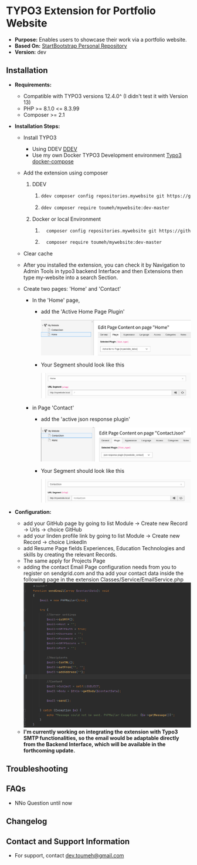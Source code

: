 # TYPO3 Extension for Portfolio Website
- **Purpose:** Enables users to showcase their work via a portfolio website.
- **Based On:** [StartBootstrap Personal Repository](https://github.com/StartBootstrap/startbootstrap-personal.git)
- **Version:** dev
## Installation
- **Requirements:**
  - Compatible with TYPO3 versions 12.4.0^ (I didn't test it with Version 13)
  - PHP >= 8.1.0 <= 8.3.99
  - Composer >= 2.1
- **Installation Steps:**
    - Install TYPO3
        - Using DDEV [DDEV](https://ddev.readthedocs.io/en/stable/)
        - Use my own Docker TYPO3 Development environment [Typo3 docker-compose](https://github.com/dev-Toumeh/php-dockerCompose-devstack/tree/typo3)
    - Add the extension using composer
       1. DDEV
            1. ```bash
               ddev composer config repositories.mywebsite git https://github.com/dev-Toumeh/typo3-Portfolio-extension
               ```
            2. ```bash
               ddev composer require toumeh/mywebsite:dev-master
               ```
       2. Docker or local Environment 
           1. ```bash
                composer config repositories.mywebsite git https://github.com/dev-Toumeh/typo3-Portfolio-extension
               ```
           2. ```bash
                composer require toumeh/mywebsite:dev-master
               ```
    - Clear cache 
    - After you installed the extension, you can check it by Navigation to Admin Tools in typo3 backend Interface and then Extensions then type my-website into a search Section.
    - Create two pages: 'Home' and 'Contact'

       - In the 'Home' page, 
         - add the 'Active Home Page Plugin'
          
           ![Alt text](assets/home-plugin.png)
          
         - Your Segment should look like this
          
           ![Alt text](assets/home-segment.png) 
          
       - in Page 'Contact' 
         - add the 'active json response plugin' 
          
           ![Alt text](assets/json-plugin.png)
          
         - Your Segment should look like this
          
           ![Alt text](assets/json-segment.png)
          
- **Configuration:**
    - add your GitHub page by going to list Module -> Create new Record -> Urls -> choice GitHub
    - add your linden profile link by going to list Module -> Create new Record -> choice LinkedIn
    - add Resume Page fields Experiences, Education Technologies and skills by creating the relevant Records.
    - The same apply for Projects Page
    - adding the contact Email Page configuration needs from you to register on sendgrid.com and tha add your contact data inside the following page in the extension
      Classes/Service/EmailService.php
      ![Alt text](assets/email-config.png)
    - **I'm currently working on integrating the extension with Typo3 SMTP functionalities, so the email would be adaptable directly from the Backend Interface, which will be available in the forthcoming update.**

    
## Troubleshooting
## FAQs
- NNo Question until now

## Changelog

## Contact and Support Information

- For support, contact dev.toumeh@gmail.com
